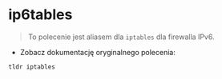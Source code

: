 # ip6tables

> To polecenie jest aliasem dla `iptables` dla firewalla IPv6.

- Zobacz dokumentację oryginalnego polecenia:

`tldr iptables`
